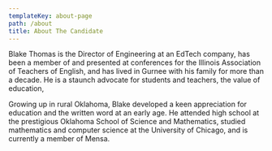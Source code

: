 ```yaml
---
templateKey: about-page
path: /about
title: About The Candidate
---
```


Blake Thomas is the Director of Engineering at an EdTech company, has been a
member of and presented at conferences for the Illinois Association of Teachers
of English, and has lived in Gurnee with his family for more than a decade. He
is a staunch advocate for students and teachers, the value of education, 

Growing up in rural Oklahoma, Blake developed a keen appreciation for education
and the written word at an early age. He attended high school at the prestigious
Oklahoma School of Science and Mathematics, studied mathematics and computer
science at the University of Chicago, and is currently a member of Mensa.
